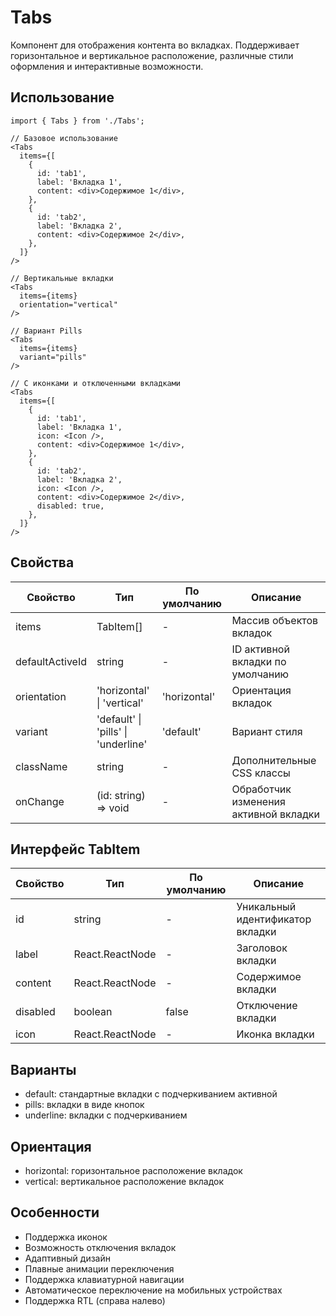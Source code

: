 # Tabs

Компонент для отображения контента во вкладках. Поддерживает горизонтальное и вертикальное расположение, различные стили оформления и интерактивные возможности.

## Использование

```tsx
import { Tabs } from './Tabs';

// Базовое использование
<Tabs
  items={[
    {
      id: 'tab1',
      label: 'Вкладка 1',
      content: <div>Содержимое 1</div>,
    },
    {
      id: 'tab2',
      label: 'Вкладка 2',
      content: <div>Содержимое 2</div>,
    },
  ]}
/>

// Вертикальные вкладки
<Tabs
  items={items}
  orientation="vertical"
/>

// Вариант Pills
<Tabs
  items={items}
  variant="pills"
/>

// С иконками и отключенными вкладками
<Tabs
  items={[
    {
      id: 'tab1',
      label: 'Вкладка 1',
      icon: <Icon />,
      content: <div>Содержимое 1</div>,
    },
    {
      id: 'tab2',
      label: 'Вкладка 2',
      icon: <Icon />,
      content: <div>Содержимое 2</div>,
      disabled: true,
    },
  ]}
/>
```

## Свойства

| Свойство | Тип | По умолчанию | Описание |
|----------|-----|--------------|-----------|
| items | TabItem[] | - | Массив объектов вкладок |
| defaultActiveId | string | - | ID активной вкладки по умолчанию |
| orientation | 'horizontal' \| 'vertical' | 'horizontal' | Ориентация вкладок |
| variant | 'default' \| 'pills' \| 'underline' | 'default' | Вариант стиля |
| className | string | - | Дополнительные CSS классы |
| onChange | (id: string) => void | - | Обработчик изменения активной вкладки |

## Интерфейс TabItem

| Свойство | Тип | По умолчанию | Описание |
|----------|-----|--------------|-----------|
| id | string | - | Уникальный идентификатор вкладки |
| label | React.ReactNode | - | Заголовок вкладки |
| content | React.ReactNode | - | Содержимое вкладки |
| disabled | boolean | false | Отключение вкладки |
| icon | React.ReactNode | - | Иконка вкладки |

## Варианты

- default: стандартные вкладки с подчеркиванием активной
- pills: вкладки в виде кнопок
- underline: вкладки с подчеркиванием

## Ориентация

- horizontal: горизонтальное расположение вкладок
- vertical: вертикальное расположение вкладок

## Особенности

- Поддержка иконок
- Возможность отключения вкладок
- Адаптивный дизайн
- Плавные анимации переключения
- Поддержка клавиатурной навигации
- Автоматическое переключение на мобильных устройствах
- Поддержка RTL (справа налево) 